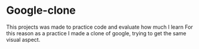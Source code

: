 # Google-clone
This projects was made to practice code and evaluate how much I learn
For this reason as a practice I made a clone of google, trying to get the same visual aspect.
